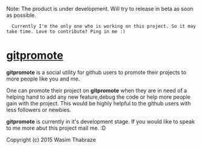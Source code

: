 
Note: The product is under development. Will try to release in beta as soon as possible.

      Currently I'm the only one who is working on this project. So it may take time. Love to contribute? Ping in me :)

<a href="https://gitpromote.appspot.com">gitpromote</a>
====================================================================
<b>gitpromote</b> is a social utility for github users to promote their projects to more people like you and me.

One can promote their project on <b>gitpromote</b> when they are in need of a helping hand to add any new feature,debug the code or help more people gain with the project. This would be highly helpful to the github users with less followers or newbies.


<b>gitpromote</b> is currently in it's development stage. If you would like to speak to me more abut this project mail me. :D

Copyright (c) 2015 Wasim Thabraze
